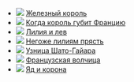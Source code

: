 * ![](/books/adv_history/Морис%20Дрюон/Железный%20король.jpg) [Железный король](/books/adv_history/Морис%20Дрюон/Железный%20король)
* ![](/books/adv_history/Морис%20Дрюон/Когда%20король%20губит%20Францию.jpg) [Когда король губит Францию](/books/adv_history/Морис%20Дрюон/Когда%20король%20губит%20Францию)
* ![](/books/adv_history/Морис%20Дрюон/Лилия%20и%20лев.jpg) [Лилия и лев](/books/adv_history/Морис%20Дрюон/Лилия%20и%20лев)
* ![](/books/adv_history/Морис%20Дрюон/Негоже%20лилиям%20прясть.jpg) [Негоже лилиям прясть](/books/adv_history/Морис%20Дрюон/Негоже%20лилиям%20прясть)
* ![](/books/adv_history/Морис%20Дрюон/Узница%20Шато-Гайара.jpg) [Узница Шато-Гайара](/books/adv_history/Морис%20Дрюон/Узница%20Шато-Гайара)
* ![](/books/adv_history/Морис%20Дрюон/Французская%20волчица.jpg) [Французская волчица](/books/adv_history/Морис%20Дрюон/Французская%20волчица)
* ![](/books/adv_history/Морис%20Дрюон/Яд%20и%20корона.jpg) [Яд и корона](/books/adv_history/Морис%20Дрюон/Яд%20и%20корона)